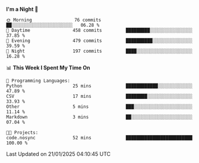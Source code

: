 <!--START_SECTION:waka-->
**I'm a Night 🦉** 

```text
🌞 Morning                76 commits          ██░░░░░░░░░░░░░░░░░░░░░░░   06.28 % 
🌆 Daytime                458 commits         █████████░░░░░░░░░░░░░░░░   37.85 % 
🌃 Evening                479 commits         ██████████░░░░░░░░░░░░░░░   39.59 % 
🌙 Night                  197 commits         ████░░░░░░░░░░░░░░░░░░░░░   16.28 % 
```


📊 **This Week I Spent My Time On** 

```text
💬 Programming Languages: 
Python                   25 mins             ████████████░░░░░░░░░░░░░   47.89 % 
CSV                      17 mins             ████████░░░░░░░░░░░░░░░░░   33.93 % 
Other                    5 mins              ███░░░░░░░░░░░░░░░░░░░░░░   11.14 % 
Markdown                 3 mins              ██░░░░░░░░░░░░░░░░░░░░░░░   07.04 % 

🐱‍💻 Projects: 
code.nosync              52 mins             █████████████████████████   100.00 % 
```


 Last Updated on 21/01/2025 04:10:45 UTC
<!--END_SECTION:waka-->
